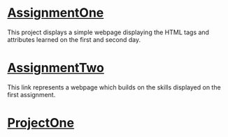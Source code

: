 # [AssignmentOne](https://Ashlirankin18.github.io/AssignmentOne)
This project displays a simple webpage displaying the HTML tags and attributes learned on the first and second day.

# [AssignmentTwo](https://Ashlirankin18.github.io/AssignmentTwo/assignment2.html)
This link represents a webpage which builds on the skills displayed on the first assignment.

# [ProjectOne](https://Ashlirankin18.github.io/Project1/index.html)
